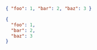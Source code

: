 ```json
{ "foo": 1, "bar": 2, "baz": 3 }
```

```json au:assert
{
  "foo": 1,
  "bar": 2,
  "baz": 3
}
```
